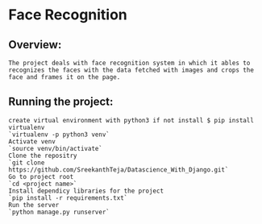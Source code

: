 # Face Recognition
Overview:
---
    The project deals with face recognition system in which it ables to
    recognizes the faces with the data fetched with images and crops the 
    face and frames it on the page.
Running the project:
---
    create virtual environment with python3 if not install $ pip install virtualenv
    `virtualenv -p python3 venv`
    Activate venv
    `source venv/bin/activate`
    Clone the repositry
    `git clone https://github.com/SreekanthTeja/Datascience_With_Django.git`
    Go to project root
    `cd <project name>`
    Install dependicy libraries for the project
    `pip install -r requirements.txt`
    Run the server
    `python manage.py runserver` 
